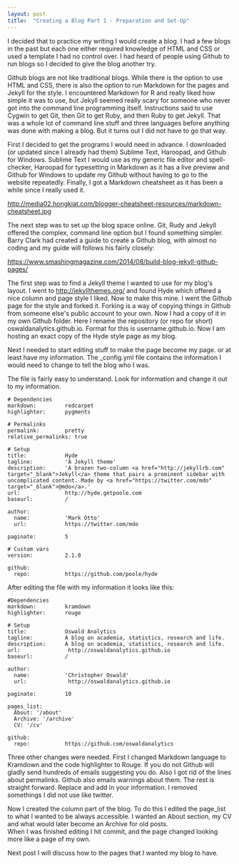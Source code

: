 ```yaml
---
layout: post
title:  "Creating a Blog Part 1 - Preparation and Set-Up"
---
```



I decided that to practice my writing I would create a blog.  I had a few blogs in the past but each one either required knowledge of HTML and CSS or used a template I had no control over.  I had heard of people using Github to run blogs so I decided to give the blog another try.

Github blogs are not like traditional blogs.  While there is the option to use HTML and CSS, there is also the option to run Markdown for the pages and Jekyll for the style.  I encountered Markdown for R and really liked how simple it was to use, but Jekyll seemed really scary for someone who never got into the command line programming itself.  Instructions said to use Cygwin to get Git, then Git to get Ruby, and then Ruby to get Jekyll. That was a whole lot of command line stuff and three languages before anything was done with making a blog.  But it turns out I did not have to go that way.

First I decided to get the programs I would need in advance.  I downloaded (or updated since I already had them) Sublime Text, Haroopad, and Github for Windows.  Sublime Text I would use as my generic file editor and spell-checker, Haroopad for typesetting in Markdown as it has a live preview and Github for Windows to update my Github without having to go to the website repeatedly.  Finally, I got a Markdown cheatsheet as it has been a while since I really used it.

http://media02.hongkiat.com/blogger-cheatsheet-resources/markdown-cheatsheet.jpg

The next step was to set up the blog space online. 
Git, Rudy and Jekyll offered the complex, command line option but I found something simpler.  Barry Clark had created a guide to create a Github blog, with almost no coding and my guide will follows his fairly closely:

https://www.smashingmagazine.com/2014/08/build-blog-jekyll-github-pages/

The first step was to find a Jekyll theme I wanted to use for my blog's layout. I went to http://jekyllthemes.org/ and found Hyde which offered a nice column and page style I liked.  Now to make this mine.  I went the Github page for the style and forked it.  Forking is a way of copying things in Github from someone else's public account to your own.  Now I had a copy of it in my own Github folder.  Here I rename the repository (or repo for short) oswaldanalytics.github.io.  Format for this is username.github.io.  Now I am hosting an exact copy of the Hyde style page as my blog.

Next I needed to start editing stuff to make the page become my page. or at least have my information.  The _config.yml file contains the information I would need to change to tell the blog who I was.

The file is fairly easy to understand.  Look for information and change it out to my information.


```
# Dependencies
markdown:         redcarpet
highlighter:      pygments

# Permalinks
permalink:        pretty
relative_permalinks: true

# Setup
title:            Hyde
tagline:          'A Jekyll theme'
description:      'A brazen two-column <a href="http://jekyllrb.com" target="_blank">Jekyll</a> theme that pairs a prominent sidebar with uncomplicated content. Made by <a href="https://twitter.com/mdo" target="_blank">@mdo</a>.'
url:              http://hyde.getpoole.com
baseurl:          /

author:
  name:           'Mark Otto'
  url:            https://twitter.com/mdo

paginate:         5

# Custom vars
version:          2.1.0

github:
  repo:           https://github.com/poole/hyde
```

After editing the file with my information it looks like this: 


```
#Dependencies
markdown:         kramdown
highlighter:      rouge

# Setup
title:            Oswald Analytics
tagline:          A blog on academia, statistics, research and life.
description:      A blog on academia, statistics, research and life.
url:               http://oswaldanalytics.github.io 
baseurl:          /

author:
  name:           'Christopher Oswald'
  url:             http://oswaldanalytics.github.io 

paginate:         10

pages_list:       
  About: '/about'
  Archive: '/archive'
  CV: '/cv'

github:
  repo:           https://github.com/oswaldanalytics
```


Three other changes were needed.  First I changed Markdown language to Kramdown and the code highlighter to Rouge.  If you do not Github will gladly send hundreds of emails suggesting you do.  Also I got rid of the lines about permalinks.  Github also emails warnings about them.  The rest is straight forward.  Replace and add in your information.  I removed somethings I did not use like twitter.

Now I created the column part of the blog.  To do this I edited the page_list to what I wanted to be always accessible.  I wanted an About section, my CV and what would later become an Archive for old posts.  
When I was finished editing I hit commit, and the page changed looking more like a page of my own.  

Next post I will discuss how to the pages that I wanted my blog to have.